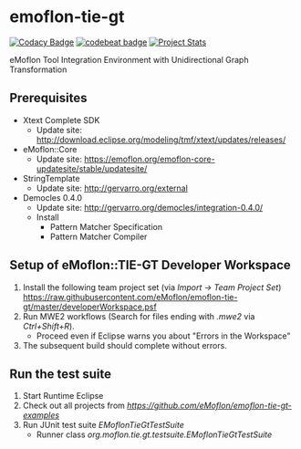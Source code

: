 # emoflon-tie-gt

[![Codacy Badge](https://api.codacy.com/project/badge/Grade/7566bf29bf0546a6a75c52be30b85c79)](https://www.codacy.com/app/RolandKluge/emoflon-tie-gt?utm_source=github.com&amp;utm_medium=referral&amp;utm_content=eMoflon/emoflon-tie-gt&amp;utm_campaign=Badge_Grade)
[![codebeat badge](https://codebeat.co/badges/5d38ead2-f38e-472c-99b5-9f7408970d8e)](https://codebeat.co/projects/github-com-emoflon-emoflon-tie-gt-master)
[![Project Stats](https://www.openhub.net/p/emoflon-tie-gt/widgets/project_thin_badge.gif)](https://www.openhub.net/p/emoflon-tie-gt)

eMoflon Tool Integration Environment with Unidirectional Graph Transformation

## Prerequisites
- Xtext Complete SDK
   * Update site: http://download.eclipse.org/modeling/tmf/xtext/updates/releases/
- eMoflon::Core
   * Update site: https://emoflon.org/emoflon-core-updatesite/stable/updatesite/
- StringTemplate 
   * Update site: http://gervarro.org/external
- Democles 0.4.0
   * Update site: http://gervarro.org/democles/integration-0.4.0/
   * Install
      * Pattern Matcher Specification
      * Pattern Matcher Compiler
   
## Setup of eMoflon::TIE-GT Developer Workspace
1. Install the following team project set (via *Import &rarr; Team Project Set*) https://raw.githubusercontent.com/eMoflon/emoflon-tie-gt/master/developerWorkspace.psf
1. Run MWE2 workflows (Search for files ending with *.mwe2* via *Ctrl+Shift+R*).
   * Proceed even if Eclipse warns you about "Errors in the Workspace"
1. The subsequent build should complete without errors.

## Run the test suite 
1. Start Runtime Eclipse
1. Check out all projects from *https://github.com/eMoflon/emoflon-tie-gt-examples*
1. Run JUnit test suite *EMoflonTieGtTestSuite*
   * Runner class *org.moflon.tie.gt.testsuite.EMoflonTieGtTestSuite*
   
   
